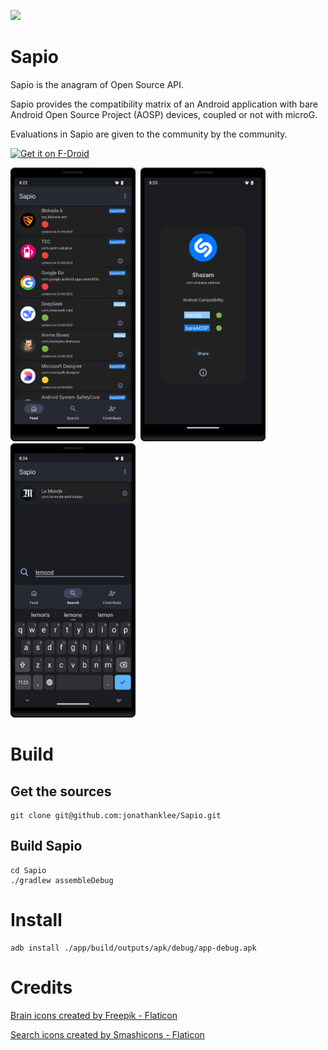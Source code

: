 <p align="left"><img src="https://github.com/jonathanklee/Sapio/blob/main/app/src/main/icon.png" width="200"/></p>

# Sapio

Sapio is the anagram of Open Source API.

Sapio provides the compatibility matrix of an Android application with bare Android Open Source Project (AOSP) devices, coupled or not with microG.

Evaluations in Sapio are given to the community by the community.

[<img src="https://fdroid.gitlab.io/artwork/badge/get-it-on.png"
     alt="Get it on F-Droid"
     height="80">](https://f-droid.org/packages/com.klee.sapio/)

<p><img src="https://github.com/jonathanklee/Sapio/blob/main/fastlane/metadata/android/en-US/images/phoneScreenshots/1.png" width="200"/>&nbsp&nbsp<img src="https://github.com/jonathanklee/Sapio/blob/main/fastlane/metadata/android/en-US/images/phoneScreenshots/2.png" width="200"/>&nbsp&nbsp<img src="https://github.com/jonathanklee/Sapio/blob/main/fastlane/metadata/android/en-US/images/phoneScreenshots/3.png" width="200"/>

# Build
## Get the sources

```
git clone git@github.com:jonathanklee/Sapio.git
```
## Build Sapio
```
cd Sapio
./gradlew assembleDebug
````
# Install
```
adb install ./app/build/outputs/apk/debug/app-debug.apk
```

# Credits

<a href="https://www.flaticon.com/free-icons/brain" title="brain icons">Brain icons created by Freepik - Flaticon</a>

<a href="https://www.flaticon.com/free-icons/search" title="search icons">Search icons created by Smashicons - Flaticon</a>
